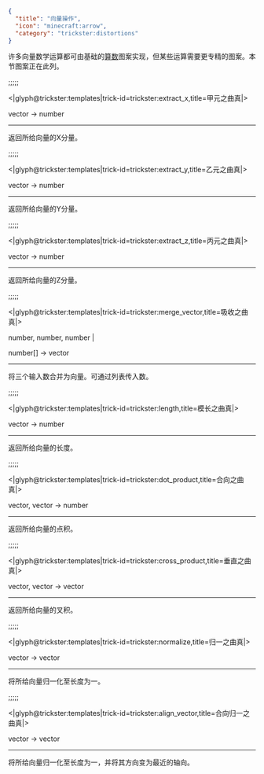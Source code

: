 ```json
{
  "title": "向量操作",
  "icon": "minecraft:arrow",
  "category": "trickster:distortions"
}
```

许多向量数学运算都可由基础的[算数](^trickster:distortions/arithmetic)图案实现，但某些运算需要更专精的图案。本节图案正在此列。

;;;;;

<|glyph@trickster:templates|trick-id=trickster:extract_x,title=甲元之曲真|>

vector -> number

---

返回所给向量的X分量。

;;;;;

<|glyph@trickster:templates|trick-id=trickster:extract_y,title=乙元之曲真|>

vector -> number

---

返回所给向量的Y分量。

;;;;;

<|glyph@trickster:templates|trick-id=trickster:extract_z,title=丙元之曲真|>

vector -> number

---

返回所给向量的Z分量。

;;;;;

<|glyph@trickster:templates|trick-id=trickster:merge_vector,title=吸收之曲真|>

number, number, number |

number[] -> vector

---

将三个输入数合并为向量。可通过列表传入数。

;;;;;

<|glyph@trickster:templates|trick-id=trickster:length,title=模长之曲真|>

vector -> number

---

返回所给向量的长度。

;;;;;

<|glyph@trickster:templates|trick-id=trickster:dot_product,title=合向之曲真|>

vector, vector -> number

---

返回所给向量的点积。

;;;;;

<|glyph@trickster:templates|trick-id=trickster:cross_product,title=垂直之曲真|>

vector, vector -> vector

---

返回所给向量的叉积。

;;;;;

<|glyph@trickster:templates|trick-id=trickster:normalize,title=归一之曲真|>

vector -> vector

---

将所给向量归一化至长度为一。

;;;;;

<|glyph@trickster:templates|trick-id=trickster:align_vector,title=合向归一之曲真|>

vector -> vector

---

将所给向量归一化至长度为一，并将其方向变为最近的轴向。
